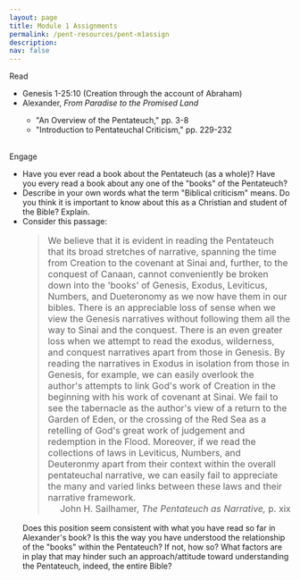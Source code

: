 ```yaml
---
layout: page
title: Module 1 Assignments
permalink: /pent-resources/pent-m1assign
description:
nav: false
---
```


<style>
blockquote {
font-size:16px !important;
}
</style>

<!-- Read -->
<div class="row"> 
    <div class="col-sm-2">
      <span class="badge badge-module">Read</span>
    </div>
    <div class="col-sm">
      <ul>
        <li> Genesis 1-25:10 (Creation through the account of Abraham) </li>
        <li> Alexander, <em>From Paradise to the Promised Land</em></li>
        <ul>
          <li> "An Overview of the Pentateuch," pp. 3-8 </li>
          <li> "Introduction to Pentateuchal Criticism," pp. 229-232 </li>
        </ul>  
      </ul>  
    </div>
</div>
&nbsp;
<!-- Engage -->
<div class="row">
    <div class="col-sm-2">
        <span class="badge badge-module">Engage</span>
    </div>
    <div class="col-sm">
      <ul>
        <li> Have you ever read a book about the Pentateuch (as a whole)? Have you every read a book about any one of the "books" of the Pentateuch?</li>
        <li> Describe in your own words what the term "Biblical criticism" means. Do you think it is important to know about this as a Christian and student of the Bible? Explain.</li>
        <li>  Consider this passage:
                  <blockquote>
                  We believe that it is evident in reading the Pentateuch that its broad stretches of narrative, spanning the time from Creation to the covenant at Sinai and, further, to the conquest of Canaan, cannot conveniently be broken down into the 'books' of Genesis, Exodus, Leviticus, Numbers, and Dueteronomy as we now have them in our bibles. There is an appreciable loss of sense when we view the Genesis narratives without following them all the way to Sinai and the conquest. There is an even greater loss when we attempt to read the exodus, wilderness, and conquest narratives apart from those in Genesis. By reading the narratives in Exodus in isolation from those in Genesis, for example, we can easily overlook the author's attempts to link God's work of Creation in the beginning with his work of covenant at Sinai. We fail to see the tabernacle as the author's view of a return to the Garden of Eden, or the crossing of the Red Sea as a retelling of God's great work of judgement and redemption in the Flood. Moreover, if we read the collections of laws in Leviticus, Numbers, and Deuteronmy apart from their context within the overall pentateuchal narrative, we can easily fail to appreciate the many and varied links between these laws and their narrative framework.
                  <figcaption class="blockquote-footer" align="right">John H. Sailhamer, <cite>The Pentateuch as Narrative,</cite> p. xix
                  </figcaption>
                  </blockquote>
              Does this position seem consistent with what you have read so far in Alexander's book? Is this the way you have understood the relationship of the "books" within the Pentateuch? If not, how so? What factors are in play that may hinder such an approach/attitude toward understanding the Pentateuch, indeed, the entire Bible?
        </li>
	    </ul>
    </div>
</div>
